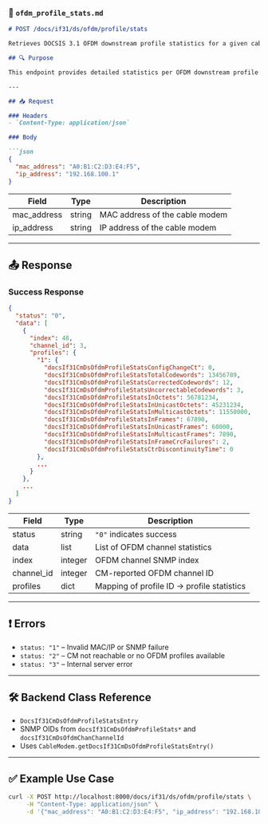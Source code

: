 ### 📄 `ofdm_profile_stats.md`

````markdown
# POST /docs/if31/ds/ofdm/profile/stats

Retrieves DOCSIS 3.1 OFDM downstream profile statistics for a given cable modem using its MAC and IP address.

## 🔍 Purpose

This endpoint provides detailed statistics per OFDM downstream profile per channel, including codeword counts, CRC failures, and frame-level metrics. It is useful for analyzing CM performance and diagnosing profile-related issues in the downstream OFDM path.

---

## 📥 Request

### Headers
- `Content-Type: application/json`

### Body

```json
{
  "mac_address": "A0:B1:C2:D3:E4:F5",
  "ip_address": "192.168.100.1"
}
````

| Field        | Type   | Description                    |
| ------------ | ------ | ------------------------------ |
| mac\_address | string | MAC address of the cable modem |
| ip\_address  | string | IP address of the cable modem  |

---

## 📤 Response

### Success Response

```json
{
  "status": "0",
  "data": [
    {
      "index": 48,
      "channel_id": 3,
      "profiles": {
        "1": {
          "docsIf31CmDsOfdmProfileStatsConfigChangeCt": 0,
          "docsIf31CmDsOfdmProfileStatsTotalCodewords": 13456789,
          "docsIf31CmDsOfdmProfileStatsCorrectedCodewords": 12,
          "docsIf31CmDsOfdmProfileStatsUncorrectableCodewords": 3,
          "docsIf31CmDsOfdmProfileStatsInOctets": 56781234,
          "docsIf31CmDsOfdmProfileStatsInUnicastOctets": 45231234,
          "docsIf31CmDsOfdmProfileStatsInMulticastOctets": 11550000,
          "docsIf31CmDsOfdmProfileStatsInFrames": 67890,
          "docsIf31CmDsOfdmProfileStatsInUnicastFrames": 60000,
          "docsIf31CmDsOfdmProfileStatsInMulticastFrames": 7890,
          "docsIf31CmDsOfdmProfileStatsInFrameCrcFailures": 2,
          "docsIf31CmDsOfdmProfileStatsCtrDiscontinuityTime": 0
        },
        ...
      }
    },
    ...
  ]
}
```

| Field       | Type    | Description                                |
| ----------- | ------- | ------------------------------------------ |
| status      | string  | `"0"` indicates success                    |
| data        | list    | List of OFDM channel statistics            |
| index       | integer | OFDM channel SNMP index                    |
| channel\_id | integer | CM-reported OFDM channel ID                |
| profiles    | dict    | Mapping of profile ID → profile statistics |

---

## ❗ Errors

* `status: "1"` – Invalid MAC/IP or SNMP failure
* `status: "2"` – CM not reachable or no OFDM profiles available
* `status: "3"` – Internal server error

---

## 🛠️ Backend Class Reference

* `DocsIf31CmDsOfdmProfileStatsEntry`
* SNMP OIDs from `docsIf31CmDsOfdmProfileStats*` and `docsIf31CmDsOfdmChanChannelId`
* Uses `CableModem.getDocsIf31CmDsOfdmProfileStatsEntry()`

---

## ✅ Example Use Case

```bash
curl -X POST http://localhost:8000/docs/if31/ds/ofdm/profile/stats \
     -H "Content-Type: application/json" \
     -d '{"mac_address": "A0:B1:C2:D3:E4:F5", "ip_address": "192.168.100.1"}'
```

